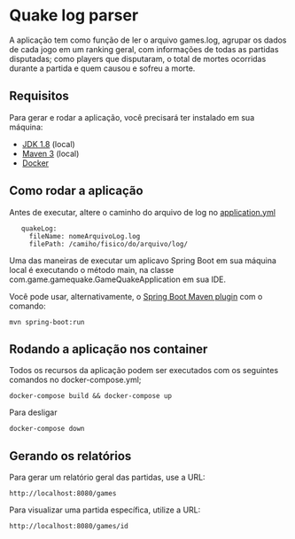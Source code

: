 # Quake log parser 


A aplicação tem como função de ler o arquivo games.log, agrupar os dados de cada jogo em um ranking geral, com informações de todas as partidas disputadas; como players que disputaram, o total de mortes ocorridas durante a partida e quem causou e sofreu a morte.

## Requisitos

Para gerar e rodar a aplicação, você precisará ter instalado em sua máquina:

- [JDK 1.8](http://www.oracle.com/technetwork/java/javase/downloads/jdk8-downloads-2133151.html) (local)
- [Maven 3](https://maven.apache.org) (local)
- [Docker](https://docs.docker.com/)

## Como rodar a aplicação

Antes de executar, altere o caminho do arquivo de log no [application.yml](./src/main/resources/application.yml)
```app:
   quakeLog:
     fileName: nomeArquivoLog.log
     filePath: /camiho/fisico/do/arquivo/log/
```
Uma das maneiras de executar um aplicavo Spring Boot em sua máquina local é executando o método main, na classe com.game.gamequake.GameQuakeApplication em sua IDE.

Você pode usar, alternativamente, o [Spring Boot Maven plugin](https://docs.spring.io/spring-boot/docs/current/reference/html/build-tool-plugins-maven-plugin.html) com o comando:

```shell
mvn spring-boot:run
```

## Rodando a aplicação nos container

Todos os recursos da aplicação podem ser executados com os seguintes comandos no docker-compose.yml;

```
docker-compose build && docker-compose up
```

Para desligar
```
docker-compose down
``` 

## Gerando os relatórios

Para gerar um relatório geral das partidas, use a URL:

```
http://localhost:8080/games
```


Para visualizar uma partida específica, utilize a URL:

```
http://localhost:8080/games/id
```